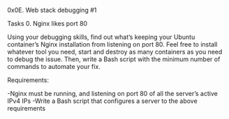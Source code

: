 0x0E. Web stack debugging #1

Tasks
0. Nginx likes port 80

Using your debugging skills, find out what’s keeping your Ubuntu container’s Nginx installation from listening on port 80. Feel free to install whatever tool you need, start and destroy as many containers as you need to debug the issue. Then, write a Bash script with the minimum number of commands to automate your fix.

Requirements:

-Nginx must be running, and listening on port 80 of all the server’s active IPv4 IPs
-Write a Bash script that configures a server to the above requirements
